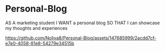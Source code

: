 # Personal-Blog
AS A marketing student I WANT a personal blog SO THAT I can showcase my thoughts and experiences


https://github.com/Noliva8/Personal-Blog/assets/147685999/2acdd7cf-e7e0-4058-81e8-54279e34515b



